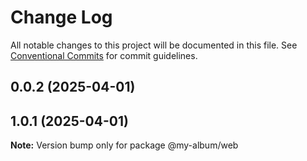 # Change Log

All notable changes to this project will be documented in this file.
See [Conventional Commits](https://conventionalcommits.org) for commit guidelines.

## 0.0.2 (2025-04-01)



## 1.0.1 (2025-04-01)

**Note:** Version bump only for package @my-album/web
